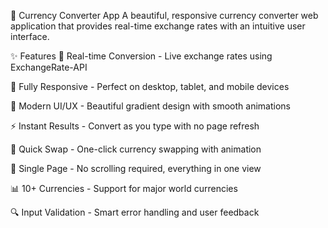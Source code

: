 💱 Currency Converter App
A beautiful, responsive currency converter web application that provides real-time exchange rates with an intuitive user interface.

✨ Features
🔄 Real-time Conversion - Live exchange rates using ExchangeRate-API

📱 Fully Responsive - Perfect on desktop, tablet, and mobile devices

🎨 Modern UI/UX - Beautiful gradient design with smooth animations

⚡ Instant Results - Convert as you type with no page refresh

🔁 Quick Swap - One-click currency swapping with animation

🎯 Single Page - No scrolling required, everything in one view

📊 10+ Currencies - Support for major world currencies

🔍 Input Validation - Smart error handling and user feedback
